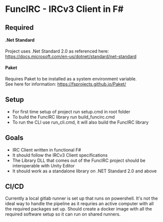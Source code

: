 # FuncIRC - IRCv3 Client in F#

## Required
#### .Net Standard
Project uses .Net Standard 2.0 as referenced here: https://docs.microsoft.com/en-us/dotnet/standard/net-standard

#### Paket
Requires Paket to be installed as a system environment variable.  
See here for information: https://fsprojects.github.io/Paket/

## Setup
+ For first time setup of project run setup.cmd in root folder
+ To build the FuncIRC library run build_funcirc.cmd
+ To run the CLI use run_cli.cmd, it will also build the FuncIRC library

## Goals
+ IRC Client written in functional F#
+ It should follow the IRCv3 Client specifications
+ The Library DLL that comes out of the FuncIRC project should be interoperable with Unity Editor
+ It should work as a standalone library on .NET Standard 2.0 and above

## CI/CD
Currently a local gitlab runner is set up that runs on powershell. It's not the ideal way to handle the pipeline as it requries an active computer with all the required packages set up. Should create a docker image with all the required software setup so it can run on shared runners.